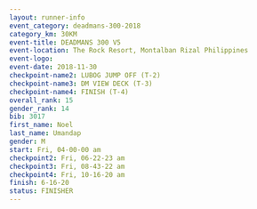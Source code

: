 ```yaml
---
layout: runner-info 
event_category: deadmans-300-2018 
category_km: 30KM 
event-title: DEADMANS 300 V5 
event-location: The Rock Resort, Montalban Rizal Philippines 
event-logo: 
event-date: 2018-11-30 
checkpoint-name2: LUBOG JUMP OFF (T-2) 
checkpoint-name3: DM VIEW DECK (T-3) 
checkpoint-name4: FINISH (T-4) 
overall_rank: 15
gender_rank: 14
bib: 3017
first_name: Noel
last_name: Umandap
gender: M
start: Fri, 04-00-00 am
checkpoint2: Fri, 06-22-23 am
checkpoint3: Fri, 08-43-22 am
checkpoint4: Fri, 10-16-20 am
finish: 6-16-20
status: FINISHER
---
```

